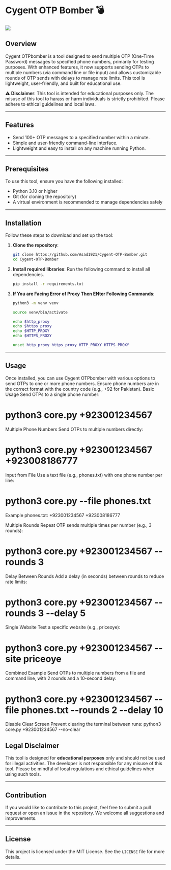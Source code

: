 # Cygent OTP Bomber 💣
![](https://files.catbox.moe/vkstnk.jpeg)

## Overview

Cygent OTPbomber is a tool designed to send multiple OTP (One-Time Password) messages to specified phone numbers, primarily for testing purposes. With enhanced features, it now supports sending OTPs to multiple numbers (via command line or file input) and allows customizable rounds of OTP sends with delays to manage rate limits. This tool is lightweight, user-friendly, and built for educational use.

⚠️ **Disclaimer**: This tool is intended for educational purposes only. The misuse of this tool to harass or harm individuals is strictly prohibited. Please adhere to ethical guidelines and local laws.

---

## Features

- Send 100+ OTP messages to a specified number within a minute.
- Simple and user-friendly command-line interface.
- Lightweight and easy to install on any machine running Python.

---

## Prerequisites

To use this tool, ensure you have the following installed:

- Python 3.10 or higher
- Git (for cloning the repository)
- A virtual environment is recommended to manage dependencies safely

---

## Installation

Follow these steps to download and set up the tool:

1. **Clone the repository**:
   ```bash
   git clone https://github.com/Asad1921/Cygent-OTP-Bomber.git
   cd Cygent-OTP-Bomber
   ```

2. **Install required libraries**:
   Run the following command to install all dependencies.
   ```bash
   pip install -r requirements.txt
   ```
2. **If You are Facing Error of Proxy Then ENter Following Commands**:
   ```bash
   python3 -m venv venv
   ```
   ```bash
   source venv/bin/activate
   ```
   ```bash
   echo $http_proxy
   echo $https_proxy
   echo $HTTP_PROXY
   echo $HTTPS_PROXY
   ```
   ```bash
   unset http_proxy https_proxy HTTP_PROXY HTTPS_PROXY
   ```

---

## Usage

Once installed, you can use Cygent OTPbomber with various options to send OTPs to one or more phone numbers. Ensure phone numbers are in the correct format with the country code (e.g., +92 for Pakistan).
Basic Usage
Send OTPs to a single phone number:

# python3 core.py +923001234567

Multiple Phone Numbers
Send OTPs to multiple numbers directly:
# python3 core.py +923001234567 +923008186777

Input from File
Use a text file (e.g., phones.txt) with one phone number per line:
# python3 core.py --file phones.txt

Example phones.txt:
+923001234567
+923008186777

Multiple Rounds
Repeat OTP sends multiple times per number (e.g., 3 rounds):
# python3 core.py +923001234567 --rounds 3

Delay Between Rounds
Add a delay (in seconds) between rounds to reduce rate limits:
# python3 core.py +923001234567 --rounds 3 --delay 5

Single Website
Test a specific website (e.g., priceoye):
# python3 core.py +923001234567 --site priceoye

Combined Example
Send OTPs to multiple numbers from a file and command line, with 2 rounds and a 10-second delay:
# python3 core.py +923001234567 --file phones.txt --rounds 2 --delay 10

Disable Clear Screen
Prevent clearing the terminal between runs:
python3 core.py +923001234567 --no-clear

## Legal Disclaimer

This tool is designed for **educational purposes** only and should not be used for illegal activities. The developer is not responsible for any misuse of this tool. Please be mindful of local regulations and ethical guidelines when using such tools.

---

## Contribution

If you would like to contribute to this project, feel free to submit a pull request or open an issue in the repository. We welcome all suggestions and improvements.

---

## License

This project is licensed under the MIT License. See the `LICENSE` file for more details.

---
